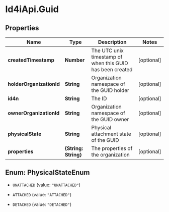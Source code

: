 # Id4iApi.Guid

## Properties
Name | Type | Description | Notes
------------ | ------------- | ------------- | -------------
**createdTimestamp** | **Number** | The UTC unix timestamp of when this GUID has been created | [optional] 
**holderOrganizationId** | **String** | Organization namespace of the GUID holder | [optional] 
**id4n** | **String** | The ID | [optional] 
**ownerOrganizationId** | **String** | Organization namespace of the GUID owner | [optional] 
**physicalState** | **String** | Physical attachment state of the GUID | [optional] 
**properties** | **{String: String}** | The properties of the organization | [optional] 


<a name="PhysicalStateEnum"></a>
## Enum: PhysicalStateEnum


* `UNATTACHED` (value: `"UNATTACHED"`)

* `ATTACHED` (value: `"ATTACHED"`)

* `DETACHED` (value: `"DETACHED"`)




